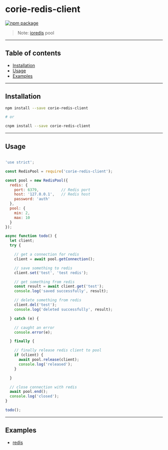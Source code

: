 # corie-redis-client

[![npm package](https://nodei.co/npm/corie-redis-client.png?downloads=true&downloadRank=true&stars=true)](https://www.npmjs.com/package/corie-redis-client)

> Note: [ioredis](https://github.com/luin/ioredis) pool

---

## Table of contents

  - [Installation](#Installation)
  - [Usage](#Usage)
  - [Examples](#Examples)

---

## Installation

```bash
npm install --save corie-redis-client

# or

cnpm install --save corie-redis-client
```

---

## Usage

```javascript

'use strict';

const RedisPool = require('corie-redis-client');

const pool = new RedisPool({
  redis: {
    port: 6379,          // Redis port
    host: '127.0.0.1',   // Redis host
    password: 'auth'
  },
  pool: {
    min: 2,
    max: 10
  }
});

async function todo() {
  let client;
  try {

    // get a connection for redis
    client = await pool.getConnection();

    // save something to redis
    client.set('test', 'test redis');

    // get something from redis
    const result = await client.get('test');
    console.log('saved successfully', result);

    // delete something from redis
    client.del('test');
    console.log('deleted successfully', result);

  } catch (e) {

    // caught an error
    console.error(e);

  } finally {

    // finally release redis client to pool
    if (client) {
      await pool.release(client);
      console.log('released');
    }

  }

  // close connection with redis
  await pool.end();
  console.log('closed');
}

todo();

```

---

## Examples

  - [redis](examples)


